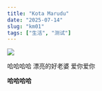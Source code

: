 ```yaml
---
title: "Kota Marudu"
date: "2025-07-14"
slug: "km01"
tags: ["生活", "测试"]
---
```

![](https://prod-files-secure.s3.us-west-2.amazonaws.com/112d0858-5090-4d34-a606-b75eb8d65fd2/c7b45876-473c-4fb6-85d3-cb84a84bfc51/1000201235.jpg?X-Amz-Algorithm=AWS4-HMAC-SHA256&X-Amz-Content-Sha256=UNSIGNED-PAYLOAD&X-Amz-Credential=ASIAZI2LB466YSDCUD6S%2F20250724%2Fus-west-2%2Fs3%2Faws4_request&X-Amz-Date=20250724T211026Z&X-Amz-Expires=3600&X-Amz-Security-Token=IQoJb3JpZ2luX2VjEA0aCXVzLXdlc3QtMiJHMEUCIQDL9RsTfCZfT%2FQQSfqCi6Zej32lG0RNAdlsO0gOkeuf%2FQIgZRDkjkSf3R6UDcaJJtr3b2b2rOxphwy%2FAF9%2F0TehwGQq%2FwMINhAAGgw2Mzc0MjMxODM4MDUiDHHkaOke6dCwGVbUOSrcA1aXuPGKbED3IlphwQvZFtUxOzAiiDq%2Fo3zVqEq84%2Bia51Uwve9iBwq5J298xxJRdhYWIsvBx1DZW8RQcFlF3sAHkXR45nw8lHnviW0Q%2BlskQbqswNTz8vShD3SiVaoKE3Ec%2Bb0idjRlmiOwjE0U21Yplu7CfnoQ7npSZRiU6in7Pt9PeU3nrMp%2FhxrCRkq7zsmSanQSJxuZuvUXJCe9wRa2sOSw2JqkrwMaU%2BAC5ASpBIw8QyQZEO7UtRZvPOAdHDxz72qWa%2BPhhhBpKauRJBNKrMP9YXcQ%2FsUwGzjPAo1X5i%2BOeeQGSAqeoJrEY622MkhqhFq9%2FuUIMpsgmM0B%2FLor6EJ6F0kzuzaAwrPichr0AHgKffflC3Gb7L4qH6BkBKrbZLy7YIk5EKZC9RxKbPgLk2hOMqvkIw5N9j2J25qOqFOQw6EASYkmybJmce%2FcA0If3lG483sB1TP61fEdi67b%2Btne3rM2yde31r4iXHCJdlGQJ%2FAXEtg64s8ij%2BBzFnSpn%2F04mPFkak8Puu8%2FvOYO3Y9pv30Q9jUyYuV2ow9CsQx5%2B8JePx3bRUg0tktTXIsbH100u8CRULU7DJ0w%2FxNELcmHAjBHCffqcSLhS0ldR44WonEvaXuKuDVwMMe%2BisQGOqUBnMuZS0QCJ7GcNvFNS0XckSHGTHyeTOxoFtiTs34xnyQEBLGujiokc0Jzilg4gKSYkk2elJSapoZsQcMGN2muxB9e8dPE6jm5lBWyc7P5jIiE1zSQESxRKSYS%2FNrb4U9wxRcFlaQ5cKkV19ASeo4R4crukiAPh1mWCz7NAEzNdhtOsdiToFQgebUQL6m2zvppTVZ3JV%2FkH5%2FXP8eC0RHIsG6qGIv7&X-Amz-Signature=a13e42a6d66e197b89d17cd588c174d0af9d521634d9adeb4e4430fd590bbd89&X-Amz-SignedHeaders=host&x-amz-checksum-mode=ENABLED&x-id=GetObject)


哈哈哈哈  漂亮的好老婆  爱你爱你


**哈哈哈哈**

